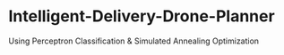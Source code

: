 # Intelligent-Delivery-Drone-Planner
Using Perceptron Classification &amp; Simulated Annealing Optimization
